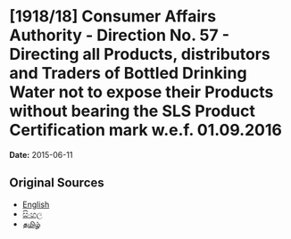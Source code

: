 # [1918/18] Consumer Affairs Authority - Direction No. 57 - Directing all Products, distributors and Traders of Bottled Drinking Water not to expose their Products without bearing the SLS Product Certification mark w.e.f. 01.09.2016

**Date:** 2015-06-11

## Original Sources

- [English](https://documents.gov.lk/view/extra-gazettes/2015/6/1918-18_E.pdf)
- [සිංහල](https://documents.gov.lk/view/extra-gazettes/2015/6/1918-18_S.pdf)
- [தமிழ்](https://documents.gov.lk/view/extra-gazettes/2015/6/1918-18_T.pdf)
